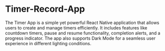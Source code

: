 # Timer-Record-App
The Timer App is a simple yet powerful React Native application that allows users to create and manage timers efficiently. It includes features like countdown timers, pause and resume functionality, completion alerts, and a progress indicator. The app also supports Dark Mode for a seamless user experience in different lighting conditions.
